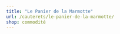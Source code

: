 ```yaml
---
title: "Le Panier de la Marmotte"
url: /cauterets/le-panier-de-la-marmotte/
shop: commodité
---
```

